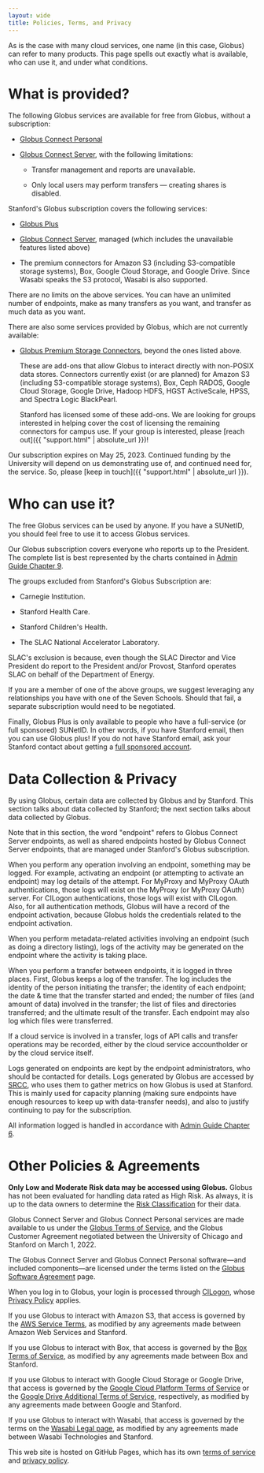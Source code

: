 ```yaml
---
layout: wide
title: Policies, Terms, and Privacy
---
```


<div class="well">
As is the case with many cloud services, one name (in this case, Globus) can
refer to many products.  This page spells out exactly what is available, who
can use it, and under what conditions.
</div>

# What is provided?

The following Globus services are available for free from Globus, without a
subscription:

* [Globus Connect Personal](https://www.globus.org/globus-connect-personal)

* [Globus Connect Server](https://www.globus.org/globus-connect-server),
  with the following limitations:

  * Transfer management and reports are unavailable.

  * Only local users may perform transfers — creating shares is disabled.

Stanford's Globus subscription covers the following services:

* [Globus Plus](https://www.globus.org/researchers/plus-plans)

* [Globus Connect Server](https://www.globus.org/globus-connect-server),
  managed (which includes the unavailable features listed above)

* The premium connectors for Amazon S3 (including S3-compatible storage
  systems), Box, Google Cloud Storage, and Google Drive.  Since Wasabi speaks
  the S3 protocol, Wasabi is also supported.

There are no limits on the above services.  You can have an unlimited number of
endpoints, make as many transfers as you want, and transfer as much data as you
want.

There are also some services provided by Globus, which are not currently
available:

* [Globus Premium Storage Connectors](https://www.globus.org/connectors),
  beyond the ones listed above.

  These are add-ons that allow Globus to interact directly with non-POSIX data
  stores.  Connectors currently exist (or are planned) for Amazon S3 (including
  S3-compatible storage systems), Box, Ceph RADOS, Google Cloud Storage, Google
  Drive, Hadoop HDFS, HGST ActiveScale, HPSS, and Spectra Logic BlackPearl.

  Stanford has licensed some of these add-ons.  We are looking for groups
  interested in helping cover the cost of licensing the remaining connectors
  for campus use.  If your group is interested, please [reach out]({{
  "support.html" | absolute_url }})!

Our subscription expires on May 25, 2023.  Continued funding by the University
will depend on us demonstrating use of, and continued need for, the service.
So, please [keep in touch]({{ "support.html" | absolute_url }}).

# Who can use it?

The free Globus services can be used by anyone.  If you have a SUNetID, you
should feel free to use it to access Globus services.

Our Globus subscription covers everyone who reports up to the President.  The
complete list is best represented by the charts contained in [Admin Guide
Chapter 9](https://adminguide.stanford.edu/chapter-9).

The groups excluded from Stanford's Globus Subscription are:

* Carnegie Institution.

* Stanford Health Care.

* Stanford Children's Health.

* The SLAC National Accelerator Laboratory.

SLAC's exclusion is because, even though the SLAC Director and Vice President
do report to the President and/or Provost, Stanford operates SLAC on behalf
of the Department of Energy.

If you are a member of one of the above groups, we suggest leveraging any
relationships you have with one of the Seven Schools.  Should that fail, a
separate subscription would need to be negotiated.

Finally, Globus Plus is only available to people who have a full-service (or
full sponsored) SUNetID.  In other words, if you have Stanford email, then you
can use Globus plus!   If you do not have Stanford email, ask your Stanford
contact about getting a [full sponsored
account](https://uit.stanford.edu/service/sponsorship/sponsoredservices).

# Data Collection & Privacy

By using Globus, certain data are collected by Globus and by Stanford.  This
section talks about data collected by Stanford; the next section talks about
data collected by Globus.

Note that in this section, the word "endpoint" refers to Globus Connect Server
endpoints, as well as shared endpoints hosted by Globus Connect Server
endpoints, that are managed under Stanford's Globus subscription.

When you perform any operation involving an endpoint, something may be logged.
For example, activating an endpoint (or attempting to activate an endpoint) may
log details of the attempt.  For MyProxy and MyProxy OAuth authentications,
those logs will exist on the MyProxy (or MyProxy OAuth) server.  For CILogon
authentications, those logs will exist with CILogon.  Also, for all
authentication methods, Globus will have a record of the endpoint activation,
because Globus holds the credentials related to the endpoint activation.

When you perform metadata-related activities involving an endpoint (such as
doing a directory listing), logs of the activity may be generated on the
endpoint where the activity is taking place.

When you perform a transfer between endpoints, it is logged in three places.
First, Globus keeps a log of the transfer.  The log includes the identity of
the person initiating the transfer; the identity of each endpoint; the date &
time that the transfer started and ended; the number of files (and amount of
data) involved in the transfer; the list of files and directories transferred;
and the ultimate result of the transfer.  Each endpoint may also log which
files were transferred.

If a cloud service is involved in a transfer, logs of API calls and transfer
operations may be recorded, either by the cloud service accountholder or by the
cloud service itself.

Logs generated on endpoints are kept by the endpoint administrators, who should
be contacted for details.  Logs generated by Globus are accessed by
[SRCC](https://srcc.stanford.edu/), who uses them to gather metrics on how
Globus is used at Stanford.  This is mainly used for capacity planning (making
sure endpoints have enough resources to keep up with data-transfer needs), and
also to justify continuing to pay for the subscription.

All information logged is handled in accordance with [Admin Guide Chapter
6](https://adminguide.stanford.edu/chapter-6).

# Other Policies & Agreements

**Only Low and Moderate Risk data may be accessed using Globus.**  Globus has
not been evaluated for handling data rated as High Risk.  As always, it is up
to the data owners to determine the [Risk
Classification](http://dataclass.stanford.edu/) for their data. 

Globus Connect Server and Globus Connect Personal services are made available
to us under the [Globus Terms of Service](https://www.globus.org/legal/terms),
and the Globus Customer Agreement negotiated between the University of Chicago
and Stanford on March 1, 2022.

The Globus Connect Server and Globus Connect Personal software—and included
components—are licensed under the terms listed on the [Globus Software
Agreement](https://www.globus.org/legal/software-license) page.

When you log in to Globus, your login is processed through
[CILogon](https://www.cilogon.org), whose [Privacy
Policy](https://www.cilogon.org/privacy) applies.

If you use Globus to interact with Amazon S3, that access is governed by the
[AWS Service Terms](https://aws.amazon.com/service-terms/), as modified by any
agreements made between Amazon Web Services and Stanford.

If you use Globus to interact with Box, that access is governed by the [Box
Terms of Service](https://www.box.com/legal/termsofservice), as modified by any
agreements made between Box and Stanford.

If you use Globus to interact with Google Cloud Storage or Google Drive, that
access is governed by the [Google Cloud Platform Terms of
Service](https://cloud.google.com/terms) or the [Google Drive Additional Terms
of Service](https://www.google.com/drive/terms-of-service/), respectively,
as modified by any agreements made between Google and Stanford.

If you use Globus to interact with Wasabi, that access is governed by the terms
on the [Wasabi Legal page](https://wasabi.com/legal/), as modified by any
agreements made between Wasabi Technologies and Stanford.

This web site is hosted on GitHub Pages, which has its own [terms of
service](https://help.github.com/articles/github-terms-of-service/) and
[privacy policy](https://help.github.com/articles/github-privacy-statement/).
